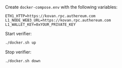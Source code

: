 Create `docker-compose.env` with the following variables:

```
ETH1_HTTP=https://kovan.rpc.authereum.com
L1_NODE_WEB3_URL=https://kovan.rpc.authereum.com
L1_WALLET_KEY=0xYOUR_PRIVATE_KEY
```

Start verifier:

```bash
./docker.sh up
```

Stop verifier:

```bash
./docker.sh down
```
